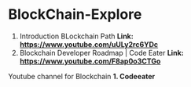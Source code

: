 # BlockChain-Explore
1. Introduction BLockchain Path
**Link: https://www.youtube.com/uULy2rc6YDc**
2. Blockchain Developer Roadmap | Code Eater
**Link: https://www.youtube.com/F8ap0o3CTGo**

Youtube channel for Blockchain
**1. Codeeater**
